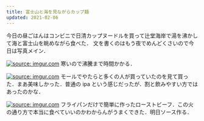 ```yaml
---
title: 富士山と海を見ながらカップ麺
updated: 2021-02-06
---
```



今日の昼ごはんはコンビニで日清カップヌードルを買って辻堂海岸で湯を沸かして海と富士山を眺めながら食べた．
文を書くのはもう夜でめんどくさいので今日は写真メイン．

<a href="https://imgur.com/57499oc"><img src="https://i.imgur.com/57499oc.jpg" title="source: imgur.com" /></a>
寒いので沸騰まで時間かかる．

<a href="https://imgur.com/cPUy6Oo"><img src="https://i.imgur.com/cPUy6Oo.png" title="source: imgur.com" /></a>
モールでやたらと多くの人が買っていたのを見て買った．まあ美味しかった．普通の ipa という感じだったが．割と飲みやすい方ではあったのかな．

<a href="https://imgur.com/mt6Y1O8"><img src="https://i.imgur.com/mt6Y1O8.png" title="source: imgur.com" /></a>
フライパンだけで簡単に作ったローストビーフ．この火の通り方で本当に食べていいのかわからんがうまくできた．明日ソース作る．
